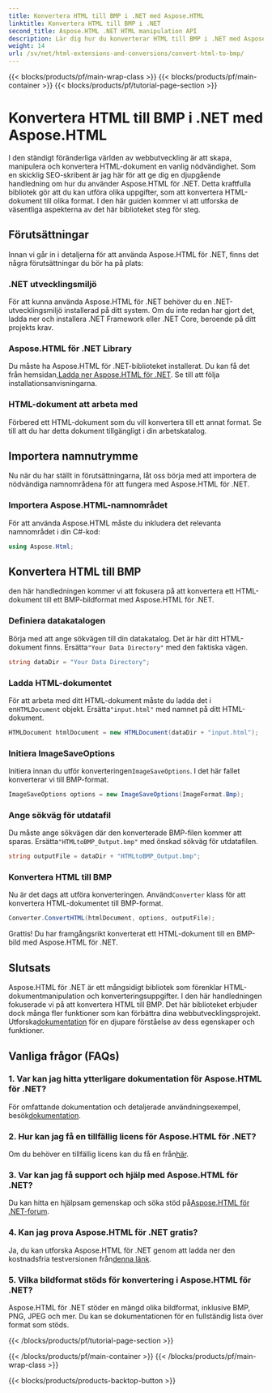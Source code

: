 ```yaml
---
title: Konvertera HTML till BMP i .NET med Aspose.HTML
linktitle: Konvertera HTML till BMP i .NET
second_title: Aspose.HTML .NET HTML manipulation API
description: Lär dig hur du konverterar HTML till BMP i .NET med Aspose.HTML för .NET. Omfattande guide för webbutvecklare för att utnyttja Aspose.HTML för .NET.
weight: 14
url: /sv/net/html-extensions-and-conversions/convert-html-to-bmp/
---
```


{{< blocks/products/pf/main-wrap-class >}}
{{< blocks/products/pf/main-container >}}
{{< blocks/products/pf/tutorial-page-section >}}

# Konvertera HTML till BMP i .NET med Aspose.HTML

I den ständigt föränderliga världen av webbutveckling är att skapa, manipulera och konvertera HTML-dokument en vanlig nödvändighet. Som en skicklig SEO-skribent är jag här för att ge dig en djupgående handledning om hur du använder Aspose.HTML för .NET. Detta kraftfulla bibliotek gör att du kan utföra olika uppgifter, som att konvertera HTML-dokument till olika format. I den här guiden kommer vi att utforska de väsentliga aspekterna av det här biblioteket steg för steg.

## Förutsättningar

Innan vi går in i detaljerna för att använda Aspose.HTML för .NET, finns det några förutsättningar du bör ha på plats:

### .NET utvecklingsmiljö

För att kunna använda Aspose.HTML för .NET behöver du en .NET-utvecklingsmiljö installerad på ditt system. Om du inte redan har gjort det, ladda ner och installera .NET Framework eller .NET Core, beroende på ditt projekts krav.

### Aspose.HTML för .NET Library

 Du måste ha Aspose.HTML för .NET-biblioteket installerat. Du kan få det från hemsidan,[Ladda ner Aspose.HTML för .NET](https://releases.aspose.com/html/net/). Se till att följa installationsanvisningarna.

### HTML-dokument att arbeta med

Förbered ett HTML-dokument som du vill konvertera till ett annat format. Se till att du har detta dokument tillgängligt i din arbetskatalog.

## Importera namnutrymme

Nu när du har ställt in förutsättningarna, låt oss börja med att importera de nödvändiga namnområdena för att fungera med Aspose.HTML för .NET.

### Importera Aspose.HTML-namnområdet

För att använda Aspose.HTML måste du inkludera det relevanta namnområdet i din C#-kod:

```csharp
using Aspose.Html;
```

## Konvertera HTML till BMP

den här handledningen kommer vi att fokusera på att konvertera ett HTML-dokument till ett BMP-bildformat med Aspose.HTML för .NET.

### Definiera datakatalogen

 Börja med att ange sökvägen till din datakatalog. Det är här ditt HTML-dokument finns. Ersätta`"Your Data Directory"` med den faktiska vägen.

```csharp
string dataDir = "Your Data Directory";
```

### Ladda HTML-dokumentet

 För att arbeta med ditt HTML-dokument måste du ladda det i en`HTMLDocument` objekt. Ersätta`"input.html"` med namnet på ditt HTML-dokument.

```csharp
HTMLDocument htmlDocument = new HTMLDocument(dataDir + "input.html");
```

### Initiera ImageSaveOptions

 Initiera innan du utför konverteringen`ImageSaveOptions`. I det här fallet konverterar vi till BMP-format.

```csharp
ImageSaveOptions options = new ImageSaveOptions(ImageFormat.Bmp);
```

### Ange sökväg för utdatafil

 Du måste ange sökvägen där den konverterade BMP-filen kommer att sparas. Ersätta`"HTMLtoBMP_Output.bmp"` med önskad sökväg för utdatafilen.

```csharp
string outputFile = dataDir + "HTMLtoBMP_Output.bmp";
```

### Konvertera HTML till BMP

 Nu är det dags att utföra konverteringen. Använd`Converter` klass för att konvertera HTML-dokumentet till BMP-format.

```csharp
Converter.ConvertHTML(htmlDocument, options, outputFile);
```

Grattis! Du har framgångsrikt konverterat ett HTML-dokument till en BMP-bild med Aspose.HTML för .NET.

## Slutsats

Aspose.HTML för .NET är ett mångsidigt bibliotek som förenklar HTML-dokumentmanipulation och konverteringsuppgifter. I den här handledningen fokuserade vi på att konvertera HTML till BMP. Det här biblioteket erbjuder dock många fler funktioner som kan förbättra dina webbutvecklingsprojekt. Utforska[dokumentation](https://reference.aspose.com/html/net/) för en djupare förståelse av dess egenskaper och funktioner.

## Vanliga frågor (FAQs)

### 1. Var kan jag hitta ytterligare dokumentation för Aspose.HTML för .NET?

 För omfattande dokumentation och detaljerade användningsexempel, besök[dokumentation](https://reference.aspose.com/html/net/).

### 2. Hur kan jag få en tillfällig licens för Aspose.HTML för .NET?

Om du behöver en tillfällig licens kan du få en från[här](https://purchase.aspose.com/temporary-license/).

### 3. Var kan jag få support och hjälp med Aspose.HTML för .NET?

 Du kan hitta en hjälpsam gemenskap och söka stöd på[Aspose.HTML för .NET-forum](https://forum.aspose.com/).

### 4. Kan jag prova Aspose.HTML för .NET gratis?

 Ja, du kan utforska Aspose.HTML för .NET genom att ladda ner den kostnadsfria testversionen från[denna länk](https://releases.aspose.com/).

### 5. Vilka bildformat stöds för konvertering i Aspose.HTML för .NET?

Aspose.HTML för .NET stöder en mängd olika bildformat, inklusive BMP, PNG, JPEG och mer. Du kan se dokumentationen för en fullständig lista över format som stöds.

{{< /blocks/products/pf/tutorial-page-section >}}

{{< /blocks/products/pf/main-container >}}
{{< /blocks/products/pf/main-wrap-class >}}

{{< blocks/products/products-backtop-button >}}
